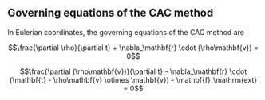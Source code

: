 ## Governing equations of the CAC method

In Eulerian coordinates, the governing equations of the CAC method are

$$\frac{\partial \rho}{\partial t} + \nabla_\mathbf{r} \cdot (\rho\mathbf{v}) = 0$$

$$\frac{\partial (\rho\mathbf{v})}{\partial t} - \nabla_\mathbf{r} \cdot (\mathbf{t} - \rho\mathbf{v} \otimes \mathbf{v}) - \mathbf{f}_\mathrm{ext} = 0$$